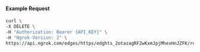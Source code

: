 <!-- Code generated for API Clients. DO NOT EDIT. -->

#### Example Request

```bash
curl \
-X DELETE \
-H "Authorization: Bearer {API_KEY}" \
-H "Ngrok-Version: 2" \
https://api.ngrok.com/edges/https/edghts_2otazagRF2wKxmJpjMhexHnJZFK/routes/edghtsrt_2otazW0RKvtoFgQ7Msjt1AAj27j/oauth
```
